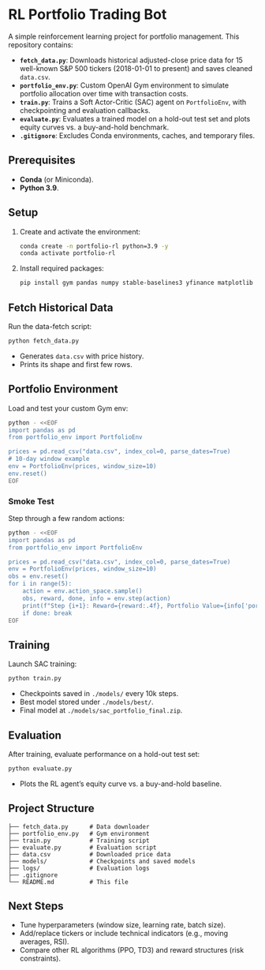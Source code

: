 # RL Portfolio Trading Bot

A simple reinforcement learning project for portfolio management. This repository contains:

- **`fetch_data.py`**: Downloads historical adjusted-close price data for 15 well-known S&P 500 tickers (2018-01-01 to present) and saves cleaned `data.csv`.
- **`portfolio_env.py`**: Custom OpenAI Gym environment to simulate portfolio allocation over time with transaction costs.
- **`train.py`**: Trains a Soft Actor-Critic (SAC) agent on `PortfolioEnv`, with checkpointing and evaluation callbacks.
- **`evaluate.py`**: Evaluates a trained model on a hold-out test set and plots equity curves vs. a buy-and-hold benchmark.
- **`.gitignore`**: Excludes Conda environments, caches, and temporary files.

## Prerequisites

- **Conda** (or Miniconda).
- **Python 3.9**.

## Setup

1. Create and activate the environment:
   ```bash
   conda create -n portfolio-rl python=3.9 -y
   conda activate portfolio-rl
   ```
2. Install required packages:
   ```bash
   pip install gym pandas numpy stable-baselines3 yfinance matplotlib shimmy
   ```

## Fetch Historical Data

Run the data-fetch script:
```bash
python fetch_data.py
```
- Generates `data.csv` with price history.
- Prints its shape and first few rows.

## Portfolio Environment

Load and test your custom Gym env:
```bash
python - <<EOF
import pandas as pd
from portfolio_env import PortfolioEnv

prices = pd.read_csv("data.csv", index_col=0, parse_dates=True)
# 10-day window example
env = PortfolioEnv(prices, window_size=10)
env.reset()
EOF
```

### Smoke Test

Step through a few random actions:
```bash
python - <<EOF
import pandas as pd
from portfolio_env import PortfolioEnv

prices = pd.read_csv("data.csv", index_col=0, parse_dates=True)
env = PortfolioEnv(prices, window_size=10)
obs = env.reset()
for i in range(5):
    action = env.action_space.sample()
    obs, reward, done, info = env.step(action)
    print(f"Step {i+1}: Reward={reward:.4f}, Portfolio Value={info['portfolio_value']:.4f}")
    if done: break
EOF
```

## Training

Launch SAC training:
```bash
python train.py
```
- Checkpoints saved in `./models/` every 10k steps.
- Best model stored under `./models/best/`.
- Final model at `./models/sac_portfolio_final.zip`.

## Evaluation

After training, evaluate performance on a hold-out test set:
```bash
python evaluate.py
```
- Plots the RL agent’s equity curve vs. a buy-and-hold baseline.

## Project Structure

```text
├── fetch_data.py      # Data downloader
├── portfolio_env.py   # Gym environment
├── train.py           # Training script
├── evaluate.py        # Evaluation script
├── data.csv           # Downloaded price data
├── models/            # Checkpoints and saved models
├── logs/              # Evaluation logs
├── .gitignore
└── README.md          # This file
```

## Next Steps

- Tune hyperparameters (window size, learning rate, batch size).
- Add/replace tickers or include technical indicators (e.g., moving averages, RSI).
- Compare other RL algorithms (PPO, TD3) and reward structures (risk constraints).
